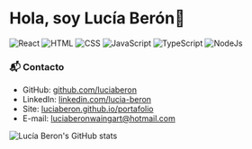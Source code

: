 # Hola, soy Lucía Berón👋

![React](https://img.shields.io/badge/React-Beginner-lightblue)
![HTML](https://img.shields.io/badge/HTML-Expert-orange)
![CSS](https://img.shields.io/badge/CSS-Expert-blue)
![JavaScript](https://img.shields.io/badge/JavaScript-Intermediate-yellow)
![TypeScript](https://img.shields.io/badge/TypeScript-Beginner-blue)
![NodeJs](https://img.shields.io/badge/Nodejs-Beginner-lightgreen)

### 📬 Contacto

- GitHub: [github.com/luciaberon](github.com/luciaberon)
- LinkedIn: [linkedin.com/lucia-beron](linkedin.com/lucia-beron)
- Site: [luciaberon.github.io/portafolio](luciaberon.github.io/portafolio)
- E-mail: luciaberonwaingart@hotmail.com

![Lucía Beron's GitHub stats](https://github-readme-stats.vercel.app/api?username=luciaberon&show_icons=true&theme=&bg_color=00000000)

